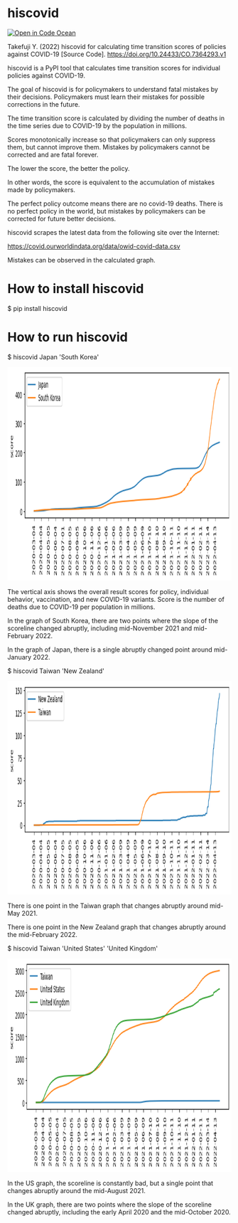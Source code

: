 # hiscovid
[![Open in Code Ocean](https://codeocean.com/codeocean-assets/badge/open-in-code-ocean.svg)](https://codeocean.com/capsule/5655627/tree)

Takefuji Y. (2022) hiscovid for calculating time transition scores of policies against COVID-19 [Source Code]. https://doi.org/10.24433/CO.7364293.v1

hiscovid is a PyPI tool that calculates time transition scores for individual policies against COVID-19.

The goal of hiscovid is for policymakers to understand fatal mistakes by their decisions.
Policymakers must learn their mistakes for possible corrections in the future.

The time transition score is calculated by dividing the number of deaths in the time series 
due to COVID-19 by the population in millions.

Scores monotonically increase so that policymakers can only suppress them, but cannot improve them.
Mistakes by policymakers cannot be corrected and are fatal forever.

The lower the score, the better the policy.

In other words, the score is equivalent to the accumulation of mistakes made by policymakers.

The perfect policy outcome means there are no covid-19 deaths. There is no perfect policy in the world, but
mistakes by policymakers can be corrected for future better decisions.


hiscovid scrapes the latest data from the following site over the Internet:

https://covid.ourworldindata.org/data/owid-covid-data.csv

Mistakes can be observed in the calculated graph.

# How to install hiscovid
$ pip install hiscovid

# How to run hiscovid
$ hiscovid Japan 'South Korea'

<img src='https://github.com/ytakefuji/hiscovid/raw/main/result.png' height=480 width=640>

The vertical axis shows the overall result scores for policy, individual behavior, vaccination, 
and new COVID-19 variants. 
Score is the number of deaths due to COVID-19 per population in millions.

In the graph of South Korea, there are two points where the slope of the scoreline changed abruptly,
including mid-November 2021 and mid-February 2022.

In the graph of Japan, there is a single abruptly changed point around mid-January 2022.


$ hiscovid Taiwan 'New Zealand'

<img src='https://github.com/ytakefuji/hiscovid/raw/main/twnz.png' height=480 width=640>

There is one point in the Taiwan graph that changes abruptly around mid-May 2021.

There is one point in the New Zealand graph that changes abruptly around the mid-February 2022.

$ hiscovid Taiwan 'United States' 'United Kingdom'

<img src='https://github.com/ytakefuji/hiscovid/raw/main/twusuk.png' height=480 width=640>

In the US graph, the scoreline is constantly bad, but a single point that changes abruptly around the mid-August 2021.

In the UK graph, there are two points where the slope of the scoreline changed abruptly,
including the early April 2020 and the mid-October 2020.

